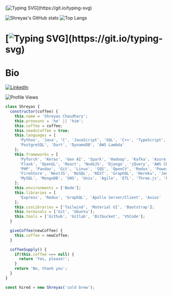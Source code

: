   [![Typing SVG](https://readme-typing-svg.demolab.com?font=Bebas+Neue&size=36&pause=1000&color=4618F7&background=7DFFD500&center=true&vCenter=true&width=435&lines=I'm+a+Full+Stack+Web+Developer%2C;React+Engineer%2C+;and+Data+enthusiast.;Currently+pursuing+MS+in+CS+;Have+an+Awesome+Day!)](https://git.io/typing-svg)

![Shreyas's GitHub stats](https://github-readme-stats.vercel.app/api?username=shreyas463&show_icons=true&theme=radical)
![Top Langs](https://github-readme-stats.vercel.app/api/top-langs/?username=shreyas463&layout=compact&theme=radical)
# [![Typing SVG](https://readme-typing-svg.demolab.com?font=Fira+Code&pause=1000&color=6749F7&width=435&lines=Thank+you+for+Visiting!)](https://git.io/typing-svg)

# Bio

[![LinkedIn](https://img.shields.io/badge/LinkedIn-0077B5?style=for-the-badge&logo=linkedin&logoColor=white)](https://www.linkedin.com/in/shreyas-chaudhary-599839282/)

![Profile Views](https://komarev.com/ghpvc/?username=shreyas463&color=blue)

```javascript
class Shreyas {
  constructor(coffee) {
    this.name = 'Shreyas Chaudhary';
    this.pronouns = 'he' || 'him';
    this.coffee = coffee;
    this.needsCoffee = true;
    this.languages = [
      'Python', 'Java', 'C', 'JavaScript', 'SQL', 'C++', 'TypeScript', 'C#',
      'PostgreSQL', 'Dart', 'DynamoDB', 'AWS Lambda'
    ];
    this.frameworks = [
      'PyTorch', 'Keras', 'Gen AI', 'Spark', 'Hadoop', 'Kafka', 'Azure', 'AJAX',
      'Flask', 'OpenGL', 'React', 'NodeJS', 'Django', 'jQuery', 'AWS CDK', 'Figma',
      'PHP', 'Pandas', 'Git', 'Linux', 'SQS', 'OpenCV', 'Redux', 'PowerBI', 'S3',
      'FireStore', 'NextJS', 'NoSQL', 'REST', 'GraphQL', 'Heroku', 'Jenkins',
      'MySQL', 'MongoDB', 'SNS', 'Unix', 'Agile', 'ETL', 'Three.js', 'Flutter'
    ];
    this.environments = ['Node'];
    this.libraries = [
      'Express', 'Redux', 'GraphQL', 'Apollo Server/Client', 'Axios'
    ];
    this.cssLibraries = ['Tailwind', 'Material UI', 'Bootstrap'];
    this.terminals = ['Git', 'Ubuntu'];
    this.tools = ['Github', 'Gitlab', 'Bitbucket', 'VSCode'];
  }

  giveCoffee(newCoffee) {
    this.coffee = newCoffee;
  }

  coffeeSupply() {
    if(this.coffee === null) {
      return 'Yes, please!';
    }
    return 'No, thank you';
  }
}

const hired = new Shreyas('cold brew');


